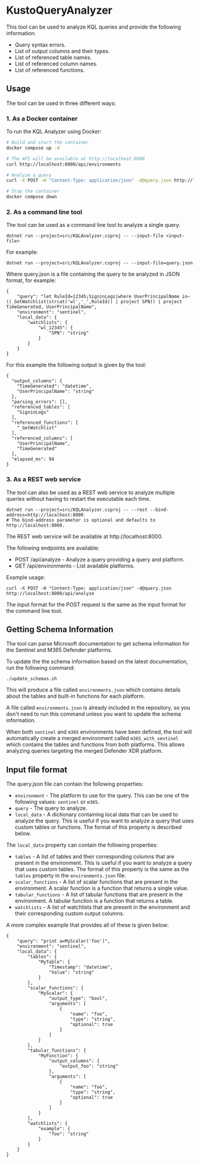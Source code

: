 # KustoQueryAnalyzer

This tool can be used to analyze KQL queries and provide the following information:
* Query syntax errors.
* List of output columns and their types.
* List of referenced table names.
* List of referenced column names.
* List of referenced functions.

## Usage

The tool can be used in three different ways:

### 1. As a Docker container

To run the KQL Analyzer using Docker:

```bash
# Build and start the container
docker compose up -d

# The API will be available at http://localhost:8000
curl http://localhost:8000/api/environments

# Analyze a query
curl -X POST -H "Content-Type: application/json" -d@query.json http://localhost:8000/api/analyze

# Stop the container
docker compose down
```

### 2. As a command line tool

The tool can be used as a command line tool to analyze a single query.

```
dotnet run --project=src/KQLAnalyzer.csproj -- --input-file <input-file>
```

For example:
```
dotnet run --project=src/KQLAnalyzer.csproj -- --input-file=query.json
```

Where query.json is a file containing the query to be analyzed in JSON format, for example:
```
{
    "query": "let RuleId=12345;SigninLogs|where UserPrincipalName in~ ((_GetWatchlist(strcat('wl','_',RuleId)) | project SPN)) | project TimeGenerated, UserPrincipalName",
    "environment": "sentinel",
    "local_data": {
        "watchlists": {
            "wl_12345": {
                "SPN": "string"
            }
        }
    }
}
```

For this example the following output is given by the tool:
```
{
  "output_columns": {
    "TimeGenerated": "datetime",
    "UserPrincipalName": "string"
  },
  "parsing_errors": [],
  "referenced_tables": [
    "SigninLogs"
  ],
  "referenced_functions": [
    "_GetWatchlist"
  ],
  "referenced_columns": [
    "UserPrincipalName",
    "TimeGenerated"
  ],
  "elapsed_ms": 94
}
```

### 3. As a REST web service

The tool can also be used as a REST web service to analyze multiple queries without having to restart the executable each time.

```
dotnet run --project=src/KQLAnalyzer.csproj -- --rest --bind-address=http://localhost:8000
# The bind-address parameter is optional and defaults to http://localhost:8000.
```

The REST web service will be available at http://localhost:8000.

The following endpoints are available:
* POST /api/analyze - Analyze a query providing a query and platform.
* GET  /api/environments - List available platforms.

Example usage:
```
curl -X POST -H "Content-Type: application/json" -d@query.json http://localhost:8000/api/analyze
```

The input format for the POST request is the same as the input format for the command line tool.

## Getting Schema Information

The tool can parse Microsoft documentation to get schema information for the Sentinel and M365 Defender platforms.

To update the the schema information based on the latest documentation, run the following command:
```
./update_schemas.sh
```

This will produce a file called `environments.json` which contains details about the tables and built-in functions for each platform.

A file called `environments.json` is already included in the repository, so you don't need to run this command unless you want to update the schema information.

When both `sentinel` and `m365` environments have been defined, the tool will automatically create a merged environment called `m365_with_sentinel` which contains the tables and functions from both platforms. This allows analyzing queries targeting the merged Defender XDR platform.

## Input file format

The query.json file can contain the following properties:
* `environment` - The platform to use for the query. This can be one of the following values: `sentinel` or `m365`.
* `query` - The query to analyze.
* `local_data` - A dictionary containing local data that can be used to analyze the query. This is useful if you want to analyze a query that uses custom tables or functions. The format of this property is described below.

The `local_data` property can contain the following properties:
* `tables` - A list of tables and their corresponding columns that are present in the environment. This is useful if you want to analyze a query that uses custom tables. The format of this property is the same as the `tables` property in the `environments.json` file.
* `scalar_functions` - A list of scalar functions that are present in the environment. A scalar function is a function that returns a single value.
* `tabular_functions` - A list of tabular functions that are present in the environment. A tabular function is a function that returns a table.
* `watchlists` - A list of watchlists that are present in the environment and their corresponding custom output columns.

A more complex example that provides all of these is given below:
```
{
    "query": "print a=MyScalar('foo')",
    "environment": "sentinel",
    "local_data": {
        "tables": {
            "MyTable": {
                "Timestamp": "datetime",
                "Value": "string"
            }
        },
        "scalar_functions": {
            "MyScalar": {
                "output_type": "bool",
                "arguments": [
                    {
                        "name": "foo",
                        "type": "string",
                        "optional": true
                    }
                ]
            }
        },
        "tabular_functions": {
            "MyFunction": {
                "output_columns": {
                    "output_foo": "string"
                },
                "arguments": [
                    {
                        "name": "foo",
                        "type": "string",
                        "optional": true
                    }
                ]
            }
        },
        "watchlists": {
            "example": {
                "foo": "string"
            }
        }
    }
}
```
